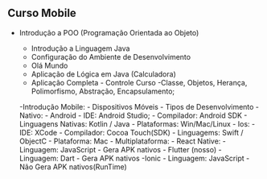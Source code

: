 ## Curso Mobile
- Introdução a POO (Programação Orientada ao Objeto)
    - Introdução a Linguagem Java
    - Configuração do Ambiente de Desenvolvimento
    - Olá Mundo
    - Aplicação de Lógica em Java (Calculadora)
    - Aplicação Completa - Controle Curso
        -Classe, Objetos, Herança, Polimorfismo, Abstração, Encapsulamento;

    -Introdução Mobile:
        - Dispositivos Móveis
        - Tipos de Desenvolvimento
            - Nativo:
                - Android 
                - IDE: Android Studio;
                - Compilador: Android SDK
                - Linguagens Nativas: Kotlin / Java
                - Plataformas: Win/Mac/Linux
            - Ios: 
                - IDE: XCode
                - Compilador: Cocoa Touch(SDK)
                - Linguagems: Swift / ObjectC
                - Plataforma: Mac 
            - Multiplataforma:
                - React Native: 
                -Linguagem: JavaScript
                - Gera APK nativos
            - Flutter (nosso)
                - Linguagem: Dart
                - Gera APK nativos
            -Ionic
                - Linguagem: JavaScript
                - Não Gera APK nativos(RunTime)
                